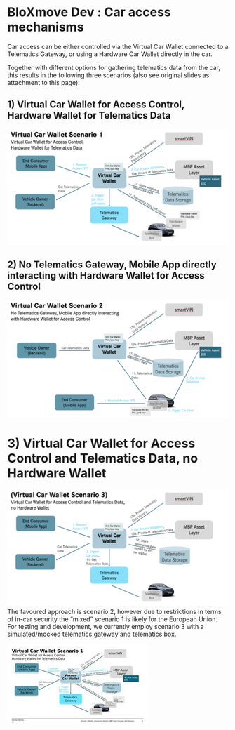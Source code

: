 # BloXmove Dev : Car access mechanisms

Car access can be either controlled via the Virtual Car Wallet connected to a Telematics Gateway, or using a Hardware Car Wallet directly in the car.

Together with different options for gathering telematics data from the car, this results in the following three scenarios (also see original slides as attachment to this page):


## 1) Virtual Car Wallet for Access Control, Hardware Wallet for Telematics Data
![This is an image](attachments/1812397679.png)
## 2) No Telematics Gateway, Mobile App directly interacting with Hardware Wallet for Access Control
![This is an image](attachments/1812332143.png)
# 3) Virtual Car Wallet for Access Control and Telematics Data, no Hardware Wallet
![This is an image](attachments/1812168301.png)
The favoured approach is scenario 2, however due to restrictions in terms of in-car security the “mixed” scenario 1 is likely for the European Union. For testing and development, we currently employ scenario 3 with a simulated/mocked telematics gateway and telematics box.

![This is an image](attachments/1812233848.jpg)

